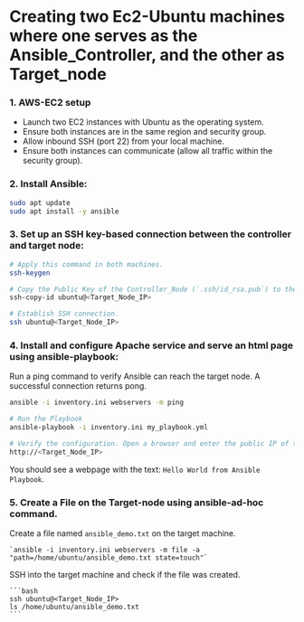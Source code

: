 # Creating two Ec2-Ubuntu machines where one serves as the Ansible_Controller, and the other as Target_node

### 1. AWS-EC2 setup

- Launch two EC2 instances with Ubuntu as the operating system.
- Ensure both instances are in the same region and security group.
- Allow inbound SSH (port 22) from your local machine.
- Ensure both instances can communicate (allow all traffic within the security group).

### 2. Install Ansible:

```bash
sudo apt update
sudo apt install -y ansible
```

### 3. Set up an SSH key-based connection between the controller and target node:

```bash
# Apply this command in both machines.
ssh-keygen

# Copy the Public Key of the Controller_Node (`.ssh/id_rsa.pub`) to the Target_Node (`.ssh/authorized_keys`). But if `ssh-copy-id` is unavailable, you can manually add the Public key.
ssh-copy-id ubuntu@<Target_Node_IP>

# Establish SSH connection.
ssh ubuntu@<Target_Node_IP>
```

### 4. Install and configure Apache service and serve an html page using ansible-playbook:

Run a ping command to verify Ansible can reach the target node. A successful connection returns pong.

```bash
ansible -i inventory.ini webservers -m ping

# Run the Playbook
ansible-playbook -i inventory.ini my_playbook.yml

# Verify the configuration. Open a browser and enter the public IP of the managed node.
http://<Target_Node_IP>
```
You should see a webpage with the text: ```Hello World from Ansible Playbook```.

### 5. Create a File on the Target-node using ansible-ad-hoc command.

Create a file named ```ansible_demo.txt``` on the target machine.

    `ansible -i inventory.ini webservers -m file -a "path=/home/ubuntu/ansible_demo.txt state=touch"`


SSH into the target machine and check if the file was created.

    ```bash
    ssh ubuntu@<Target_Node_IP>
    ls /home/ubuntu/ansible_demo.txt
    ```